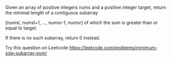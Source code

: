  Given an array of positive integers nums and a positive integer target, return the minimal length of a contiguous subarray 
 
 [numsl, numsl+1, ..., numsr-1, numsr] of which the sum is greater than or equal to target. 
 
 If there is no such subarray, return 0 instead.

 Try this question on Leetcode https://leetcode.com/problems/minimum-size-subarray-sum/
